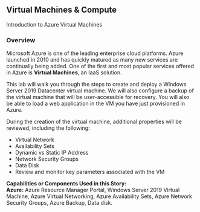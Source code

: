 ﻿## **Virtual Machines & Compute** 

Introduction to Azure Virtual Machines

### **Overview**

Microsoft Azure is one of the leading enterprise cloud platforms. Azure launched in 2010 and has quickly matured as many new services are continually being added. One of the first and most popular services offered in Azure is **Virtual Machines**, an IaaS solution.

This lab will walk you through the steps to create and deploy a Windows Server 2019 Datacenter virtual machine. We will also configure a backup of the virtual machine that will be user-accessible for recovery. You will also be able to load a web application in the VM you have just provisioned in Azure.

During the creation of the virtual machine, additional properties will be reviewed, including the following:

- Virtual Network
- Availability Sets
- Dynamic vs Static IP Address
- Network Security Groups
- Data Disk
- Review and monitor key parameters associated with the VM

**Capabilities or Components Used in this Story:**    
**Azure:** Azure Resource Manager Portal, Windows Server 2019 Virtual Machine, Azure Virtual Networking, Azure Availability Sets, Azure Network Security Groups, Azure Backup, Data disk.

